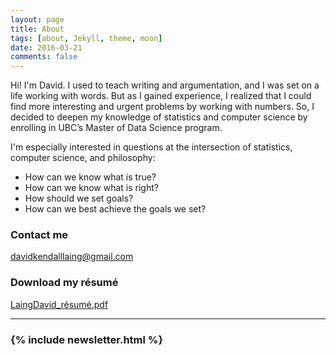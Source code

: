 ```yaml
---
layout: page
title: About
tags: [about, Jekyll, theme, moon]
date: 2016-03-21
comments: false
---
```


Hi! I'm David. I used to teach writing and argumentation, and I was set on a life working with words. But as I gained experience, I realized that I could find more interesting and urgent problems by working with numbers. So, I decided to deepen my knowledge of statistics and computer science by enrolling in UBC’s Master of Data Science program.

I'm especially interested in questions at the intersection of statistics, computer science, and philosophy:

- How can we know what is true?
- How can we know what is right?
- How should we set goals?
- How can we best achieve the goals we set?

### Contact me

[davidkendalllaing@gmail.com](mailto:davidkendalllaing@gmail.com)

### Download my résumé

[LaingDavid_résumé.pdf](../downloadable_files/LaingDavid_résumé.pdf)

<hr class="hr-line">
<h3 class="title">
  {% include newsletter.html %}
</h3>
